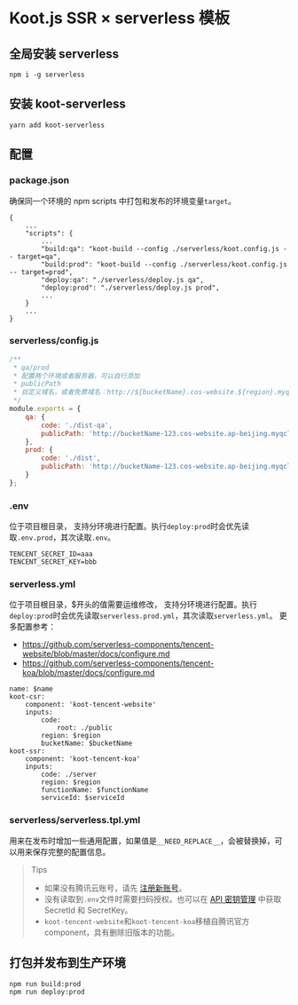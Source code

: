 # Koot.js SSR × serverless 模板

## 全局安装 serverless

```
npm i -g serverless
```

## 安装 koot-serverless

```
yarn add koot-serverless
```

## 配置

### package.json

确保同一个环境的 npm scripts 中打包和发布的环境变量`target`。

```
{
    ...
    "scripts": {
        ...
        "build:qa": "koot-build --config ./serverless/koot.config.js -- target=qa",
        "build:prod": "koot-build --config ./serverless/koot.config.js -- target=prod",
        "deploy:qa": "./serverless/deploy.js qa",
        "deploy:prod": "./serverless/deploy.js prod",
        ...
    }
    ...
}
```

### serverless/config.js

```js
/**
 * qa/prod
 * 配置两个环境或者服务器，可以自行添加
 * publicPath
 * 自定义域名，或者免费域名：http://${bucketName}.cos-website.${region}.myqcloud.com
 */
module.exports = {
    qa: {
        code: './dist-qa',
        publicPath: 'http://bucketName-123.cos-website.ap-beijing.myqcloud.com'
    },
    prod: {
        code: './dist',
        publicPath: 'http://bucketName-123.cos-website.ap-beijing.myqcloud.com'
    }
};
```

### .env

位于项目根目录，
支持分环境进行配置。执行`deploy:prod`时会优先读取`.env.prod`，其次读取`.env`。

```
TENCENT_SECRET_ID=aaa
TENCENT_SECRET_KEY=bbb
```

### serverless.yml

位于项目根目录，\$开头的值需要运维修改，
支持分环境进行配置。执行`deploy:prod`时会优先读取`serverless.prod.yml`，其次读取`serverless.yml`。
更多配置参考：

-   https://github.com/serverless-components/tencent-website/blob/master/docs/configure.md
-   https://github.com/serverless-components/tencent-koa/blob/master/docs/configure.md

```
name: $name
koot-csr:
    component: 'koot-tencent-website'
    inputs:
        code:
            root: ./public
        region: $region
        bucketName: $bucketName
koot-ssr:
    component: 'koot-tencent-koa'
    inputs:
        code: ./server
        region: $region
        functionName: $functionName
        serviceId: $serviceId
```

### serverless/serverless.tpl.yml

用来在发布时增加一些通用配置，如果值是`__NEED_REPLACE__`，会被替换掉，可以用来保存完整的配置信息。

> Tips
>
> -   如果没有腾讯云账号，请先 [注册新账号](https://cloud.tencent.com/register)。
> -   没有读取到`.env`文件时需要扫码授权。也可以在 [API 密钥管理](https://console.cloud.tencent.com/cam/capi) 中获取 SecretId 和 SecretKey。
> -   `koot-tencent-website`和`koot-tencent-koa`移植自腾讯官方 component，具有删除旧版本的功能。

## 打包并发布到生产环境

```
npm run build:prod
npm run deploy:prod
```
